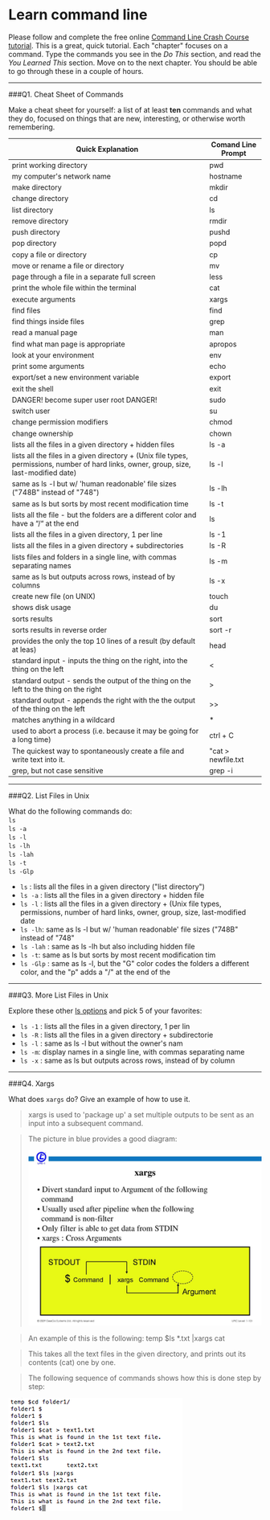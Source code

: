 # Learn command line

Please follow and complete the free online [Command Line Crash Course
tutorial](http://cli.learncodethehardway.org/book/). This is a great,
quick tutorial. Each "chapter" focuses on a command. Type the commands
you see in the _Do This_ section, and read the _You Learned This_
section. Move on to the next chapter. You should be able to go through
these in a couple of hours.

---

###Q1.  Cheat Sheet of Commands  

Make a cheat sheet for yourself: a list of at least **ten** commands and what they do, focused on things that are new, interesting, or otherwise worth remembering.

>
| Quick Explanation                                                                                                                       | Comand Line Prompt             | 
|-----------------------------------------------------------------------------------------------------------------------------------------|--------------------| 
| print working directory                                                                                                                 | pwd                | 
| my computer's network name                                                                                                              | hostname           | 
| make directory                                                                                                                          | mkdir              | 
| change directory                                                                                                                        | cd                 | 
| list directory                                                                                                                          | ls                 | 
| remove directory                                                                                                                        | rmdir              | 
| push directory                                                                                                                          | pushd              | 
| pop directory                                                                                                                           | popd               | 
| copy a file or directory                                                                                                                | cp                 | 
| move or rename a file or directory                                                                                                      | mv                 | 
| page through a file in a separate full screen                                                                                           | less               | 
| print the whole file within the terminal                                                                                                | cat                | 
| execute arguments                                                                                                                       | xargs              | 
| find files                                                                                                                              | find               | 
| find things inside files                                                                                                                | grep               | 
| read a manual page                                                                                                                      | man                | 
| find what man page is appropriate                                                                                                       | apropos            | 
| look at your environment                                                                                                                | env                | 
| print some arguments                                                                                                                    | echo               | 
| export/set a new environment variable                                                                                                   | export             | 
| exit the shell                                                                                                                          | exit               | 
| DANGER! become super user root DANGER!                                                                                                  | sudo               | 
| switch user                                                                                                                             | su                 | 
| change permission modifiers                                                                                                             | chmod              | 
| change ownership                                                                                                                        | chown              | 
| lists all the files in a given directory + hidden files                                                                                 | ls -a              | 
| lists all the files in a given directory + (Unix file types, permissions, number of hard links, owner, group, size, last-modified date) | ls -l              | 
| same as ls -l but w/ 'human readonable' file sizes ("748B" instead of "748")                                                            | ls -lh             | 
| same as ls but sorts by most recent modification time                                                                                   | ls -t              | 
| lists all the file - but the folders are a different color and have a “/“ at the end                                                    | ls                 | 
| lists all the files in a given directory, 1 per line                                                                                    | ls -1              | 
| lists all the files in a given directory + subdirectories                                                                               | ls -R              | 
| lists files and folders in a single line, with commas separating names                                                                  | ls -m              | 
| same as ls but outputs across rows, instead of by columns                                                                               | ls -x              | 
| create new file (on UNIX)                                                                                                               | touch              | 
| shows disk usage                                                                                                                        | du                 | 
| sorts results                                                                                                                           | sort               | 
| sorts results in reverse order                                                                                                          | sort -r            | 
| provides the only the top 10 lines of a result (by default at leas)                                                                     | head               | 
| standard input - inputs the thing on the right, into the thing on the left                                                              | <                  | 
| standard output - sends the output of the thing on the left to the thing on the right                                                   | >                  | 
| standard output - appends the right with the the output of the thing on the left                                                        | >>                 |  
| matches anything in a wildcard                                                                                                          | *                  | 
| used to abort a process (i.e. because it may be going for a long time)                                                                  | ctrl + C           | 
| The quickest way to spontaneously create a file and write text into it.                                                                 | "cat > newfile.txt | 
| grep, but not case sensitive                                                                                                            | grep -i            | 


---

###Q2.  List Files in Unix   

What do the following commands do:  
`ls`  
`ls -a`  
`ls -l`  
`ls -lh`  
`ls -lah`  
`ls -t`  
`ls -Glp`  

* `ls` : lists all the files in a given directory ("list directory")
* `ls -a` : lists all the files in a given directory + hidden file
* `ls -l` : lists all the files in a given directory + (Unix file types, permissions, number of hard links, owner, group, size, last-modified date
* `ls -lh`: same as ls -l but w/ 'human readonable' file sizes ("748B" instead of "748"
* `ls -lah` : same as ls -lh but also including hidden file
* `ls -t`: same as ls but sorts by most recent modification tim
* `ls -Glp` : same as ls -l, but the "G" color codes the folders a different color, and the "p" adds a "/" at the end of the

---

###Q3.  More List Files in Unix  

Explore these other [ls options](http://www.techonthenet.com/unix/basic/ls.php) and pick 5 of your favorites:

* `ls -1` : lists all the files in a given directory, 1 per lin
* `ls -R` : lists all the files in a given directory + subdirectorie
* `ls -l` : same as ls -l but without the owner's nam
* `ls -m`: display names in a single line, with commas separating name
* `ls -x` : same as ls but outputs across rows, instead of by column

---

###Q4.  Xargs   

What does `xargs` do? Give an example of how to use it.

> xargs is used to 'package up' a set multiple outputs to be sent as an input into a subsequent command. 

> The picture in blue provides a good diagram:
> 
> ![xargs](xargs.jpg)

> An example of this is the following:
> temp $ls *.txt |xargs cat
 
> This takes all the text files in the given directory, and prints out its contents (cat) one by one. 

> The following sequence of commands shows how this is done step by step:
>
![xargs example](xargs_example.jpg)

